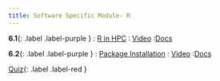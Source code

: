 ```yaml
---
title: Software Specific Module- R
---
```


**6.1**{: .label .label-purple }
: [R in HPC](https://www.youtube.com/watch?v=IOMu4cgNBGI)
   : [Video](https://www.youtube.com/watch?v=IOMu4cgNBGI)
      :[Docs](https://hernandezj1.github.io/hpced/Docs/6_1_RinHPC/)

**6.2**{: .label .label-purple }
: [Package Installation](#)
   : [Video](#)
      :[Docs](https://hernandezj1.github.io/hpced/Docs/6_2_RPackageInstallation/)
      
[Quiz](#){: .label .label-red }


